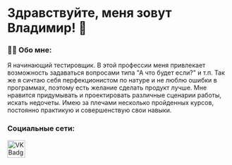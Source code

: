 # Здравствуйте, меня зовут Владимир! 👋

### :man_technologist: Обо мне:

Я начинающий тестировщик. В этой профессии меня привлекает возможность задаваться вопросами типа "А что будет если?" и т.п. Так же я сичтаю себя перфекционистом по натуре  и не люблю ошибки в программах, поэтому есть желание сделать продукт лучше. Мне нравится придумывать и проектировать различные сценарии работы, искать недочеты. Имею за плечами несколько пройденных курсов, постоянно практикую и совершенствую свои навыки. 



### Социальные сети:

  <div id="badges">
    <a href="https://vk.com/id35420421" target="_blank">
      <img src="https://cdn-icons-png.flaticon.com/512/145/145813.png" width="40" height="40" alt="VK Badge"/>
    </a>

<!--
**VladimirB17/VladimirB17** is a ✨ _special_ ✨ repository because its `README.md` (this file) appears on your GitHub profile.

Here are some ideas to get you started:

- 🔭 I’m currently working on ...
- 🌱 I’m currently learning ...
- 👯 I’m looking to collaborate on ...
- 🤔 I’m looking for help with ...
- 💬 Ask me about ...
- 📫 How to reach me: ...
- 😄 Pronouns: ...
- ⚡ Fun fact: ...
-->
